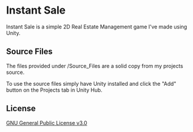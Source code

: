 # Instant Sale

Instant Sale is a simple 2D Real Estate Management game I've made using Unity.

## Source Files

The files provided under /Source_Files are a solid copy from my projects source.

To use the source files simply have Unity installed and click the "Add" button on the Projects tab in Unity Hub.

## License
[GNU General Public License v3.0](https://choosealicense.com/licenses/gpl-3.0/)
